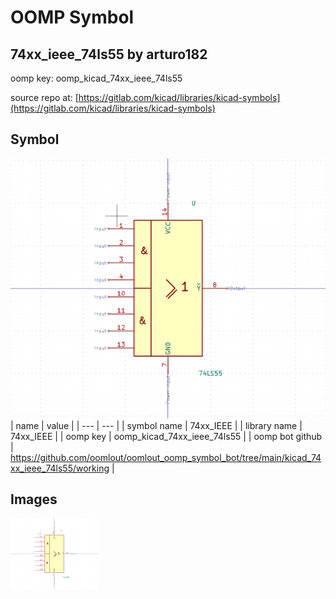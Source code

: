 # OOMP Symbol  
## 74xx_ieee_74ls55  by arturo182  
  
oomp key: oomp_kicad_74xx_ieee_74ls55  
  
source repo at: [https://gitlab.com/kicad/libraries/kicad-symbols](https://gitlab.com/kicad/libraries/kicad-symbols)  
## Symbol  
  
[![working.png](working_600.png)](working.png)  
| name | value | 
| --- | --- | 
| symbol name | 74xx_IEEE | 
| library name | 74xx_IEEE | 
| oomp key | oomp_kicad_74xx_ieee_74ls55 | 
| oomp bot github | https://github.com/oomlout/oomlout_oomp_symbol_bot/tree/main/kicad_74xx_ieee_74ls55/working | 
## Images  
  
[![working.png](working_140.png)](working.png)  
